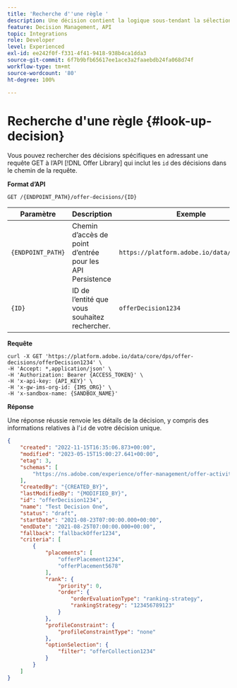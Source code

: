 ```yaml
---
title: 'Recherche d''une règle '
description: Une décision contient la logique sous-tendant la sélection d’une offre.
feature: Decision Management, API
topic: Integrations
role: Developer
level: Experienced
exl-id: ee242f0f-f331-4f41-9418-938b4ca1dda3
source-git-commit: 6f7b9bfb65617ee1ace3a2faaebdb24fa068d74f
workflow-type: tm+mt
source-wordcount: '80'
ht-degree: 100%

---
```


# Recherche d&#39;une règle {#look-up-decision}

Vous pouvez rechercher des décisions spécifiques en adressant une requête GET à l’API [!DNL Offer Library] qui inclut les `id` des décisions dans le chemin de la requête.

**Format d’API**

```http
GET /{ENDPOINT_PATH}/offer-decisions/{ID}
```

| Paramètre | Description | Exemple |
| --------- | ----------- | ------- |
| `{ENDPOINT_PATH}` | Chemin d’accès de point d’entrée pour les API Persistence | `https://platform.adobe.io/data/core/dps/` |
| `{ID}` | ID de l’entité que vous souhaitez rechercher. | `offerDecision1234` |

**Requête**

```shell
curl -X GET 'https://platform.adobe.io/data/core/dps/offer-decisions/offerDecision1234' \
-H 'Accept: *,application/json' \
-H 'Authorization: Bearer {ACCESS_TOKEN}' \
-H 'x-api-key: {API_KEY}' \
-H 'x-gw-ims-org-id: {IMS_ORG}' \
-H 'x-sandbox-name: {SANDBOX_NAME}'
```

**Réponse**

Une réponse réussie renvoie les détails de la décision, y compris des informations relatives à l’`id` de votre décision unique.

```json
{
    "created": "2022-11-15T16:35:06.873+00:00",
    "modified": "2023-05-15T15:00:27.641+00:00",
    "etag": 3,
    "schemas": [
        "https://ns.adobe.com/experience/offer-management/offer-activity;version=0.8"
    ],
    "createdBy": "{CREATED_BY}",
    "lastModifiedBy": "{MODIFIED_BY}",
    "id": "offerDecision1234",
    "name": "Test Decision One",
    "status": "draft",
    "startDate": "2021-08-23T07:00:00.000+00:00",
    "endDate": "2021-08-25T07:00:00.000+00:00",
    "fallback": "fallbackOffer1234",
    "criteria": [
        {
            "placements": [
                "offerPlacement1234",
                "offerPlacement5678"
            ],
            "rank": {
                "priority": 0,
                "order": {
                    "orderEvaluationType": "ranking-strategy",
                    "rankingStrategy": "123456789123"
                }
            },
            "profileConstraint": {
                "profileConstraintType": "none"
            },
            "optionSelection": {
                "filter": "offerCollection1234"
            }
        }
    ]
}
```
